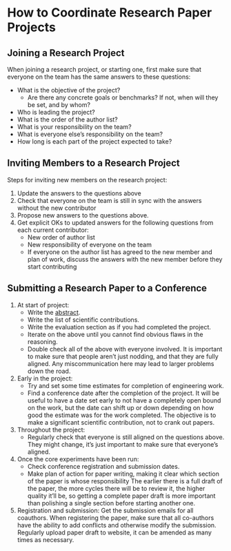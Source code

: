 
# How to Coordinate Research Paper Projects

## Joining a Research Project

When joining a research project, or starting one, first make sure that everyone on the team has the same answers to these questions:

- What is the objective of the project?
  - Are there any concrete goals or benchmarks? If not, when will they be set, and by whom?
- Who is leading the project?
- What is the order of the author list?
- What is your responsibility on the team?
- What is everyone else’s responsibility on the team?
- How long is each part of the project expected to take?

## Inviting Members to a Research Project

Steps for inviting new members on the research project:

1. Update the answers to the questions above
2. Check that everyone on the team is still in sync with the answers without the new contributor
3. Propose new answers to the questions above.
4. Get explicit OKs to updated answers for the following questions from each current contributor:
    - New order of author list
    - New responsibility of everyone on the team
    - If everyone on the author list has agreed to the new member and plan of work, discuss the answers with the new member before they start contributing

## Submitting a Research Paper to a Conference

1. At start of project:
    - Write the [abstract](https://blogs.bath.ac.uk/academic-and-employability-skills/2020/07/07/writing-an-abstract-a-six-point-checklist-with-samples/).
    - Write the list of scientific contributions.
    - Write the evaluation section as if you had completed the project.
    - Iterate on the above until you cannot find obvious flaws in the reasoning.
    - Double check all of the above with everyone involved.
        It is important to make sure that people aren’t just nodding, and that they are fully aligned. Any miscommunication here may lead to larger problems down the road.
2. Early in the project:
    - Try and set some time estimates for completion of engineering work.
    - Find a conference date after the completion of the project.
        It will be useful to have a date set early to not have a completely open bound on the work, but the date can shift up or down depending on how good the estimate was for the work completed. The objective is to make a significant scientific contribution, not to crank out papers.
3. Throughout the project:
    - Regularly check that everyone is still aligned on the questions above. They might change, it’s just important to make sure that everyone’s aligned.
4. Once the core experiments have been run:
    - Check conference registration and submission dates.
    - Make plan of action for paper writing, making it clear which section of the paper is whose responsibility
        The earlier there is a full draft of the paper, the more cycles there will be to review it, the higher quality it’ll be, so getting a complete paper draft is more important than polishing a single section before starting another one.
5. Registration and submission:
    Get the submission emails for all coauthors.
    When registering the paper, make sure that all co-authors have the ability to add conflicts and otherwise modify the submission.
    Regularly upload paper draft to website, it can be amended as many times as necessary.
